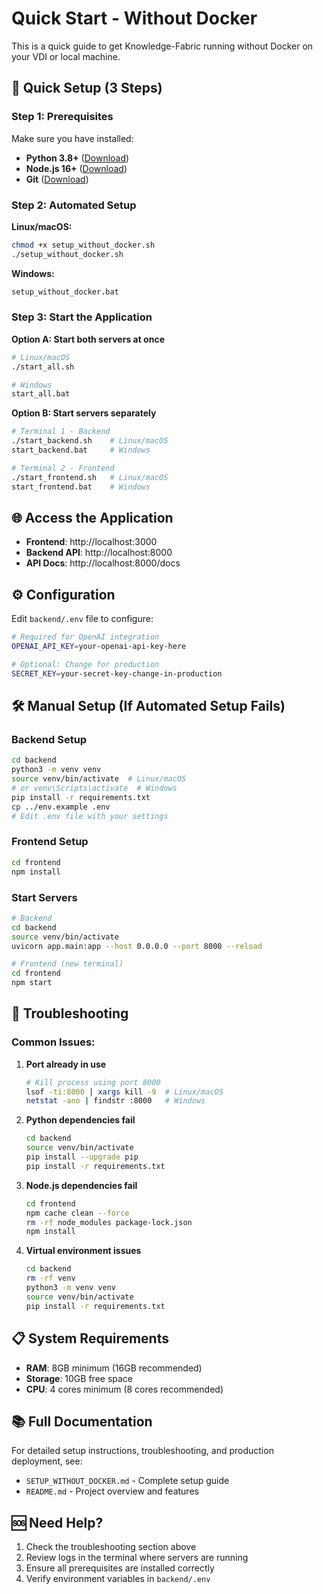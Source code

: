 # Quick Start - Without Docker

This is a quick guide to get Knowledge-Fabric running without Docker on your VDI or local machine.

## 🚀 Quick Setup (3 Steps)

### Step 1: Prerequisites
Make sure you have installed:
- **Python 3.8+** ([Download](https://www.python.org/downloads/))
- **Node.js 16+** ([Download](https://nodejs.org/))
- **Git** ([Download](https://git-scm.com/))

### Step 2: Automated Setup

**Linux/macOS:**
```bash
chmod +x setup_without_docker.sh
./setup_without_docker.sh
```

**Windows:**
```cmd
setup_without_docker.bat
```

### Step 3: Start the Application

**Option A: Start both servers at once**
```bash
# Linux/macOS
./start_all.sh

# Windows
start_all.bat
```

**Option B: Start servers separately**
```bash
# Terminal 1 - Backend
./start_backend.sh    # Linux/macOS
start_backend.bat     # Windows

# Terminal 2 - Frontend  
./start_frontend.sh   # Linux/macOS
start_frontend.bat    # Windows
```

## 🌐 Access the Application

- **Frontend**: http://localhost:3000
- **Backend API**: http://localhost:8000
- **API Docs**: http://localhost:8000/docs

## ⚙️ Configuration

Edit `backend/.env` file to configure:
```bash
# Required for OpenAI integration
OPENAI_API_KEY=your-openai-api-key-here

# Optional: Change for production
SECRET_KEY=your-secret-key-change-in-production
```

## 🛠️ Manual Setup (If Automated Setup Fails)

### Backend Setup
```bash
cd backend
python3 -m venv venv
source venv/bin/activate  # Linux/macOS
# or venv\Scripts\activate  # Windows
pip install -r requirements.txt
cp ../env.example .env
# Edit .env file with your settings
```

### Frontend Setup
```bash
cd frontend
npm install
```

### Start Servers
```bash
# Backend
cd backend
source venv/bin/activate
uvicorn app.main:app --host 0.0.0.0 --port 8000 --reload

# Frontend (new terminal)
cd frontend
npm start
```

## 🔧 Troubleshooting

### Common Issues:

1. **Port already in use**
   ```bash
   # Kill process using port 8000
   lsof -ti:8000 | xargs kill -9  # Linux/macOS
   netstat -ano | findstr :8000   # Windows
   ```

2. **Python dependencies fail**
   ```bash
   cd backend
   source venv/bin/activate
   pip install --upgrade pip
   pip install -r requirements.txt
   ```

3. **Node.js dependencies fail**
   ```bash
   cd frontend
   npm cache clean --force
   rm -rf node_modules package-lock.json
   npm install
   ```

4. **Virtual environment issues**
   ```bash
   cd backend
   rm -rf venv
   python3 -m venv venv
   source venv/bin/activate
   pip install -r requirements.txt
   ```

## 📋 System Requirements

- **RAM**: 8GB minimum (16GB recommended)
- **Storage**: 10GB free space
- **CPU**: 4 cores minimum (8 cores recommended)

## 📚 Full Documentation

For detailed setup instructions, troubleshooting, and production deployment, see:
- `SETUP_WITHOUT_DOCKER.md` - Complete setup guide
- `README.md` - Project overview and features

## 🆘 Need Help?

1. Check the troubleshooting section above
2. Review logs in the terminal where servers are running
3. Ensure all prerequisites are installed correctly
4. Verify environment variables in `backend/.env` 